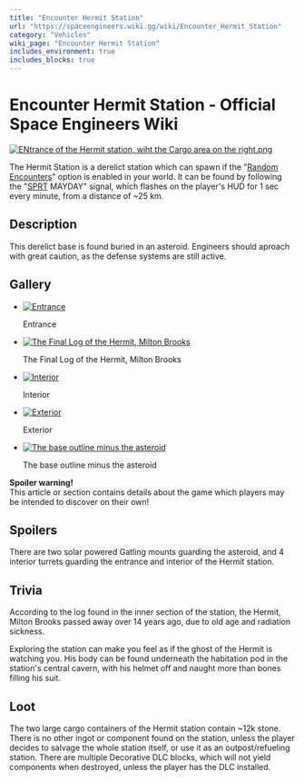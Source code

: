 ```yaml
---
title: "Encounter Hermit Station"
url: "https://spaceengineers.wiki.gg/wiki/Encounter_Hermit_Station"
category: "Vehicles"
wiki_page: "Encounter Hermit Station"
includes_environment: true
includes_blocks: true
---
```


# Encounter Hermit Station - Official Space Engineers Wiki

[![ENtrance of the Hermit station, wiht the Cargo area on the right.png](https://spaceengineers.wiki.gg/images/thumb/ENtrance_of_the_Hermit_station%2C_wiht_the_Cargo_area_on_the_right.png/220px-ENtrance_of_the_Hermit_station%2C_wiht_the_Cargo_area_on_the_right.png?20b73c)](https://spaceengineers.wiki.gg/wiki/File:ENtrance_of_the_Hermit_station,_wiht_the_Cargo_area_on_the_right.png)

The Hermit Station is a derelict station which can spawn if the "[Random Encounters](https://spaceengineers.wiki.gg/wiki/Random_Encounters "Random Encounters")" option is enabled in your world. It can be found by following the "[SPRT](https://spaceengineers.wiki.gg/wiki/SPRT_Space_Pirates "SPRT Space Pirates") MAYDAY" signal, which flashes on the player's HUD for 1 sec every minute, from a distance of ~25 km.

## Description

This derelict base is found buried in an asteroid. Engineers should aproach with great caution, as the defense systems are still active.

## Gallery

*   [![Entrance](https://spaceengineers.wiki.gg/images/thumb/The_Entrance_to_the_Inner_section.png/120px-The_Entrance_to_the_Inner_section.png?77c30f)](https://spaceengineers.wiki.gg/wiki/File:The_Entrance_to_the_Inner_section.png "Entrance")
    
    Entrance
    
*   [![The Final Log of the Hermit, Milton Brooks](https://spaceengineers.wiki.gg/images/thumb/Finaly_Log_of_the_Hermit%2C_Milton_Brooks.png/120px-Finaly_Log_of_the_Hermit%2C_Milton_Brooks.png?9280b6)](https://spaceengineers.wiki.gg/wiki/File:Finaly_Log_of_the_Hermit,_Milton_Brooks.png "The Final Log of the Hermit, Milton Brooks")
    
    The Final Log of the Hermit, Milton Brooks
    
*   [![Interior](https://spaceengineers.wiki.gg/images/thumb/The_Home_of_the_Hermit.png/120px-The_Home_of_the_Hermit.png?af2f0a)](https://spaceengineers.wiki.gg/wiki/File:The_Home_of_the_Hermit.png "Interior")
    
    Interior
    
*   [![Exterior](https://spaceengineers.wiki.gg/images/thumb/An_external_Gatling_defence.png/120px-An_external_Gatling_defence.png?8f341e)](https://spaceengineers.wiki.gg/wiki/File:An_external_Gatling_defence.png "Exterior")
    
    Exterior
    
*   [![The base outline minus the asteroid](https://spaceengineers.wiki.gg/images/thumb/An_overview_of_the_Hermit_Station.png/120px-An_overview_of_the_Hermit_Station.png?49a2b8)](https://spaceengineers.wiki.gg/wiki/File:An_overview_of_the_Hermit_Station.png "The base outline minus the asteroid")
    
    The base outline minus the asteroid
    

**Spoiler warning!**  
This article or section contains details about the game which players may be intended to discover on their own!

## Spoilers

There are two solar powered Gatling mounts guarding the asteroid, and 4 interior turrets guarding the entrance and interior of the Hermit station.

## Trivia

According to the log found in the inner section of the station, the Hermit, Milton Brooks passed away over 14 years ago, due to old age and radiation sickness.

Exploring the station can make you feel as if the ghost of the Hermit is watching you. His body can be found underneath the habitation pod in the station's central cavern, with his helmet off and naught more than bones filling his suit.

## Loot

The two large cargo containers of the Hermit station contain ~12k stone. There is no other ingot or component found on the station, unless the player decides to salvage the whole station itself, or use it as an outpost/refueling station. There are multiple Decorative DLC blocks, which will not yield components when destroyed, unless the player has the DLC installed.